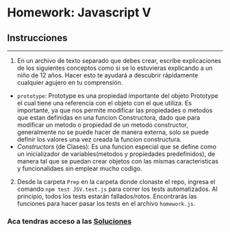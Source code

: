 # Homework: Javascript V

## Instrucciones
---
1. En un archivo de texto separado que debes crear, escribe explicaciones de los siguientes conceptos como si se lo estuvieras explicando a un niño de 12 años. Hacer esto te ayudará a descubrir rápidamente cualquier agujero en tu comprensión.

* `prototype`:
        Prototype es una propiedad importante del objeto Prototype el cual tiene una referencia con el objeto con el que utiliza. Es importante, ya que nos permite modificar las propiedades o metodos que estan definidas en una funcion Constructora, dado que para modificar un metodo o propiedad de un metodo constructor, generalmente no se puede hacer de manera externa, solo se puede definir los valores una vez creada la funcion constructura.
* _Constructors_ (de Clases):
        Es una funcion especial que se define como un inicializador de variables(metodos y propiedades predefinidos), de manera tal que se puedan crear objetos con las mismas caracteristicas y funcionalidaes sin emplear mucho codigo.

2. Desde la carpeta `Prep` en la carpeta donde clonaste el repo, ingresa el comando `npm test JSV.test.js` para correr los tests automatizados. Al principio, todos los tests estarán fallados/rotos. Encontrarás las funciones para hacer pasar los tests en el archivo `homework.js`.

### Aca tendras acceso a las [Soluciones](https://github.com/atralice/Curso.Prep.Henry/blob/solution/06-JS-V/homework/homework.js)